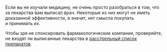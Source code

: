 Если вы не изучали медицину, не очень просто разобраться в том, что за лекарства вам выписал врач. Некоторые из них могут не иметь доказанной эффективности, а значит, нет смысла покупать и принимать их.

Чтобы зря не спонсировать фармакологические компании, проверяйте, не входят ли выписанные лекарства в [расстрельный список препаратов](https://encyclopatia.ru/wiki/Расстрельный_список_препаратов).

